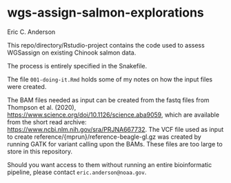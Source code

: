 wgs-assign-salmon-explorations
================
Eric C. Anderson

This repo/directory/Rstudio-project contains the code used to assess
WGSassign on existing Chinook salmon data.

The process is entirely specified in the Snakefile.

The file `001-doing-it.Rmd` holds some of my notes on how the input
files were created.

The BAM files needed as input can be created from the fastq files from
Thompson et al. (2020),
<https://www.science.org/doi/10.1126/science.aba9059>, which are
available from the short read archive:
<https://www.ncbi.nlm.nih.gov/sra/PRJNA667732>. The VCF file used as
input to create reference/{mprun}/reference-beagle-gl.gz was created by
running GATK for variant calling upon the BAMs. These files are too
large to store in this repository.

Should you want access to them without running an entire bioinformatic
pipeline, please contact `eric.anderson@noaa.gov`.
